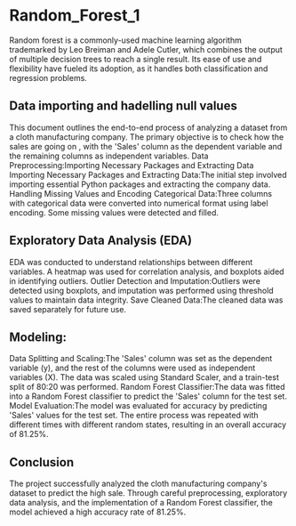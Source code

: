# Random_Forest_1
Random forest is a commonly-used machine learning algorithm trademarked by Leo Breiman and Adele Cutler, which combines the output of multiple decision trees to reach a single result. Its ease of use and flexibility have fueled its adoption, as it handles both classification and regression problems.
## Data importing and hadelling null values
This document outlines the end-to-end process of analyzing a dataset from a cloth manufacturing company. The primary objective is to check how the sales are going on , with the 'Sales' column as the dependent variable and the remaining columns as independent variables.
Data Preprocessing:Importing Necessary Packages and Extracting Data
Importing Necessary Packages and Extracting Data:The initial step involved importing essential Python packages and extracting the company data.
Handling Missing Values and Encoding Categorical Data:Three columns with categorical data were converted into numerical format using label encoding. Some missing values were detected and filled.

## Exploratory Data Analysis (EDA)
EDA was conducted to understand relationships between different variables. A heatmap was used for correlation analysis, and boxplots aided in identifying outliers.
Outlier Detection and Imputation:Outliers were detected using boxplots, and imputation was performed using threshold values to maintain data integrity.
Save Cleaned Data:The cleaned data was saved separately for future use.

## Modeling:
Data Splitting and Scaling:The 'Sales' column was set as the dependent variable (y), and the rest of the columns were used as independent variables (X). The data was scaled using Standard Scaler, and a train-test split of 80:20 was performed.
Random Forest Classifier:The data was fitted into a Random Forest classifier to predict the 'Sales' column for the test set.
Model Evaluation:The model was evaluated for accuracy by predicting 'Sales' values for the test set. The entire process was repeated with different times with different random states, resulting in an overall accuracy of 81.25%.
## Conclusion
The project successfully analyzed the cloth manufacturing company's dataset to predict the high sale. Through careful preprocessing, exploratory data analysis, and the implementation of a Random Forest classifier, the model achieved a high accuracy rate of 81.25%.

